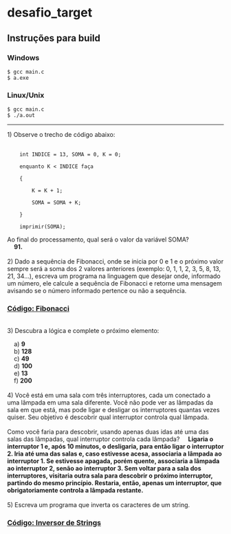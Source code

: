 # desafio_target
## Instruções para build
### Windows
`$ gcc main.c`<br>
`$ a.exe`<br>
### Linux/Unix
`$ gcc main.c`<br>
`$ ./a.out`<br>
<hr>
1) Observe o trecho de código abaixo: <br><br>

```
 	int INDICE = 13, SOMA = 0, K = 0; 

 	enquanto K < INDICE faça 

	{ 

		K = K + 1; 

		SOMA = SOMA + K; 

	} 

 	imprimir(SOMA); 
```
Ao final do processamento, qual será o valor da variável SOMA?<br>
&nbsp;&nbsp;&nbsp;&nbsp;**91.**
<br><br>
2) Dado a sequência de Fibonacci, onde se inicia por 0 e 1 e o próximo valor sempre será a soma dos 2 valores anteriores (exemplo: 0, 1, 1, 2, 3, 5, 8, 13, 21, 34...), escreva um programa na linguagem que desejar onde, informado um número, ele calcule a sequência de Fibonacci e retorne uma mensagem avisando se o número informado pertence ou não a sequência.
### [Código: Fibonacci](2.h)
<br>
3) Descubra a lógica e complete o próximo elemento:

&nbsp;&nbsp;&nbsp;&nbsp;a) **9**<br>
&nbsp;&nbsp;&nbsp;&nbsp;b) **128**<br>
&nbsp;&nbsp;&nbsp;&nbsp;c) **49**<br>
&nbsp;&nbsp;&nbsp;&nbsp;d) **100**<br>
&nbsp;&nbsp;&nbsp;&nbsp;e) **13**<br>
&nbsp;&nbsp;&nbsp;&nbsp;f) **200**<br>
<br>
4) Você está em uma sala com três interruptores, cada um conectado a uma lâmpada em uma sala diferente. Você não pode ver as lâmpadas da sala em que está, mas pode ligar e desligar os interruptores quantas vezes quiser. Seu objetivo é descobrir qual interruptor controla qual lâmpada.
<br><br>
Como você faria para descobrir, usando apenas duas idas até uma das salas das lâmpadas, qual interruptor controla cada lâmpada?
&nbsp;&nbsp;&nbsp;&nbsp;**Ligaria o interruptor 1 e, após 10 minutos, o desligaria, para então ligar o interruptor 2. Iria até uma das salas e, caso estivesse acesa, associaria a lâmpada ao interruptor 1. Se estivesse apagada, porém quente, associaria a lâmpada ao interruptor 2, senão ao interruptor 3. Sem voltar para a sala dos interruptores, visitaria outra sala para descobrir o próximo interruptor, partindo do mesmo princípio. Restaria, então, apenas um interruptor, que obrigatoriamente controla a lâmpada restante.**
<br><br>
5) Escreva um programa que inverta os caracteres de um string.
### [Código: Inversor de Strings](5.h)
